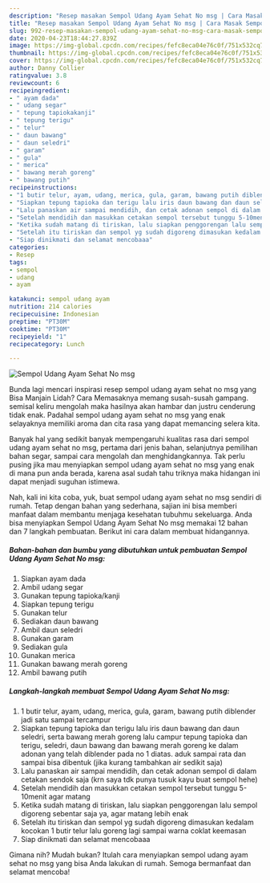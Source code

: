 ```yaml
---
description: "Resep masakan Sempol Udang Ayam Sehat No msg | Cara Masak Sempol Udang Ayam Sehat No msg Yang Lezat Sekali"
title: "Resep masakan Sempol Udang Ayam Sehat No msg | Cara Masak Sempol Udang Ayam Sehat No msg Yang Lezat Sekali"
slug: 992-resep-masakan-sempol-udang-ayam-sehat-no-msg-cara-masak-sempol-udang-ayam-sehat-no-msg-yang-lezat-sekali
date: 2020-04-23T18:44:27.839Z
image: https://img-global.cpcdn.com/recipes/fefc8eca04e76c0f/751x532cq70/sempol-udang-ayam-sehat-no-msg-foto-resep-utama.jpg
thumbnail: https://img-global.cpcdn.com/recipes/fefc8eca04e76c0f/751x532cq70/sempol-udang-ayam-sehat-no-msg-foto-resep-utama.jpg
cover: https://img-global.cpcdn.com/recipes/fefc8eca04e76c0f/751x532cq70/sempol-udang-ayam-sehat-no-msg-foto-resep-utama.jpg
author: Danny Collier
ratingvalue: 3.8
reviewcount: 6
recipeingredient:
- " ayam dada"
- " udang segar"
- " tepung tapiokakanji"
- " tepung terigu"
- " telur"
- " daun bawang"
- " daun seledri"
- " garam"
- " gula"
- " merica"
- " bawang merah goreng"
- " bawang putih"
recipeinstructions:
- "1 butir telur, ayam, udang, merica, gula, garam, bawang putih diblender jadi satu sampai tercampur"
- "Siapkan tepung tapioka dan terigu lalu iris daun bawang dan daun seledri, serta bawang merah goreng lalu campur tepung tapioka dan terigu, seledri, daun bawang dan bawang merah goreng ke dalam adonan yang telah diblender pada no 1 diatas. aduk sampai rata dan sampai bisa dibentuk (jika kurang tambahkan air sedikit saja)"
- "Lalu panaskan air sampai mendidih, dan cetak adonan sempol di dalam cetakan sendok saja (krn saya tdk punya tusuk kayu buat sempol hehe)"
- "Setelah mendidih dan masukkan cetakan sempol tersebut tunggu 5-10menit agar matang"
- "Ketika sudah matang di tiriskan, lalu siapkan penggorengan lalu sempol digoreng sebentar saja ya, agar matang lebih enak"
- "Setelah itu tiriskan dan sempol yg sudah digoreng dimasukan kedalam kocokan 1 butir telur lalu goreng lagi sampai warna coklat keemasan"
- "Siap dinikmati dan selamat mencobaaa"
categories:
- Resep
tags:
- sempol
- udang
- ayam

katakunci: sempol udang ayam 
nutrition: 214 calories
recipecuisine: Indonesian
preptime: "PT30M"
cooktime: "PT30M"
recipeyield: "1"
recipecategory: Lunch

---
```



![Sempol Udang Ayam Sehat No msg](https://img-global.cpcdn.com/recipes/fefc8eca04e76c0f/751x532cq70/sempol-udang-ayam-sehat-no-msg-foto-resep-utama.jpg)

Bunda lagi mencari inspirasi resep sempol udang ayam sehat no msg yang Bisa Manjain Lidah? Cara Memasaknya memang susah-susah gampang. semisal keliru mengolah maka hasilnya akan hambar dan justru cenderung tidak enak. Padahal sempol udang ayam sehat no msg yang enak selayaknya memiliki aroma dan cita rasa yang dapat memancing selera kita.

Banyak hal yang sedikit banyak mempengaruhi kualitas rasa dari sempol udang ayam sehat no msg, pertama dari jenis bahan, selanjutnya pemilihan bahan segar, sampai cara mengolah dan menghidangkannya. Tak perlu pusing jika mau menyiapkan sempol udang ayam sehat no msg yang enak di mana pun anda berada, karena asal sudah tahu triknya maka hidangan ini dapat menjadi suguhan istimewa.




Nah, kali ini kita coba, yuk, buat sempol udang ayam sehat no msg sendiri di rumah. Tetap dengan bahan yang sederhana, sajian ini bisa memberi manfaat dalam membantu menjaga kesehatan tubuhmu sekeluarga. Anda bisa menyiapkan Sempol Udang Ayam Sehat No msg memakai 12 bahan dan 7 langkah pembuatan. Berikut ini cara dalam membuat hidangannya.

<!--inarticleads1-->

##### Bahan-bahan dan bumbu yang dibutuhkan untuk pembuatan Sempol Udang Ayam Sehat No msg:

1. Siapkan  ayam dada
1. Ambil  udang segar
1. Gunakan  tepung tapioka/kanji
1. Siapkan  tepung terigu
1. Gunakan  telur
1. Sediakan  daun bawang
1. Ambil  daun seledri
1. Gunakan  garam
1. Sediakan  gula
1. Gunakan  merica
1. Gunakan  bawang merah goreng
1. Ambil  bawang putih




<!--inarticleads2-->

##### Langkah-langkah membuat Sempol Udang Ayam Sehat No msg:

1. 1 butir telur, ayam, udang, merica, gula, garam, bawang putih diblender jadi satu sampai tercampur
1. Siapkan tepung tapioka dan terigu lalu iris daun bawang dan daun seledri, serta bawang merah goreng lalu campur tepung tapioka dan terigu, seledri, daun bawang dan bawang merah goreng ke dalam adonan yang telah diblender pada no 1 diatas. aduk sampai rata dan sampai bisa dibentuk (jika kurang tambahkan air sedikit saja)
1. Lalu panaskan air sampai mendidih, dan cetak adonan sempol di dalam cetakan sendok saja (krn saya tdk punya tusuk kayu buat sempol hehe)
1. Setelah mendidih dan masukkan cetakan sempol tersebut tunggu 5-10menit agar matang
1. Ketika sudah matang di tiriskan, lalu siapkan penggorengan lalu sempol digoreng sebentar saja ya, agar matang lebih enak
1. Setelah itu tiriskan dan sempol yg sudah digoreng dimasukan kedalam kocokan 1 butir telur lalu goreng lagi sampai warna coklat keemasan
1. Siap dinikmati dan selamat mencobaaa




Gimana nih? Mudah bukan? Itulah cara menyiapkan sempol udang ayam sehat no msg yang bisa Anda lakukan di rumah. Semoga bermanfaat dan selamat mencoba!
